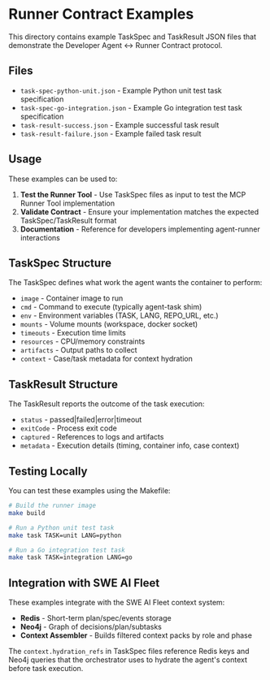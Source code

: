 # Runner Contract Examples

This directory contains example TaskSpec and TaskResult JSON files that demonstrate the Developer Agent ↔ Runner Contract protocol.

## Files

- `task-spec-python-unit.json` - Example Python unit test task specification
- `task-spec-go-integration.json` - Example Go integration test task specification  
- `task-result-success.json` - Example successful task result
- `task-result-failure.json` - Example failed task result

## Usage

These examples can be used to:

1. **Test the Runner Tool** - Use TaskSpec files as input to test the MCP Runner Tool implementation
2. **Validate Contract** - Ensure your implementation matches the expected TaskSpec/TaskResult format
3. **Documentation** - Reference for developers implementing agent-runner interactions

## TaskSpec Structure

The TaskSpec defines what work the agent wants the container to perform:

- `image` - Container image to run
- `cmd` - Command to execute (typically agent-task shim)
- `env` - Environment variables (TASK, LANG, REPO_URL, etc.)
- `mounts` - Volume mounts (workspace, docker socket)
- `timeouts` - Execution time limits
- `resources` - CPU/memory constraints
- `artifacts` - Output paths to collect
- `context` - Case/task metadata for context hydration

## TaskResult Structure

The TaskResult reports the outcome of the task execution:

- `status` - passed|failed|error|timeout
- `exitCode` - Process exit code
- `captured` - References to logs and artifacts
- `metadata` - Execution details (timing, container info, case context)

## Testing Locally

You can test these examples using the Makefile:

```bash
# Build the runner image
make build

# Run a Python unit test task
make task TASK=unit LANG=python

# Run a Go integration test task  
make task TASK=integration LANG=go
```

## Integration with SWE AI Fleet

These examples integrate with the SWE AI Fleet context system:

- **Redis** - Short-term plan/spec/events storage
- **Neo4j** - Graph of decisions/plan/subtasks
- **Context Assembler** - Builds filtered context packs by role and phase

The `context.hydration_refs` in TaskSpec files reference Redis keys and Neo4j queries that the orchestrator uses to hydrate the agent's context before task execution.
